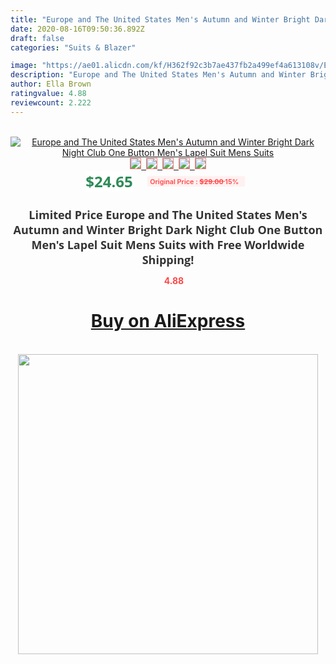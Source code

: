 ```yaml
---
title: "Europe and The United States Men's Autumn and Winter Bright Dark Night Club One Button Men's Lapel Suit  Mens Suits"
date: 2020-08-16T09:50:36.892Z
draft: false
categories: "Suits & Blazer"

image: "https://ae01.alicdn.com/kf/H362f92c3b7ae437fb2a499ef4a613108v/Europe-and-The-United-States-Men-s-Autumn-and-Winter-Bright-Dark-Night-Club-One-Button.jpg"
description: "Europe and The United States Men's Autumn and Winter Bright Dark Night Club One Button Men's Lapel Suit  Mens Suits"
author: Ella Brown
ratingvalue: 4.88
reviewcount: 2.222
---
```

<br>
<div style="text-align: center;">
<a href="https://s.click.aliexpress.com/e/_9yPkBx" target="_blank" rel="nofollow noopener noreferrer"><img alt="Europe and The United States Men's Autumn and Winter Bright Dark Night Club One Button Men's Lapel Suit  Mens Suits" class="magnifier-image" src="https://ae01.alicdn.com/kf/H362f92c3b7ae437fb2a499ef4a613108v/Europe-and-The-United-States-Men-s-Autumn-and-Winter-Bright-Dark-Night-Club-One-Button.jpg_640x640.jpg">
<br>
<img style="border:1px solid salmon" src="https://ae01.alicdn.com/kf/H362f92c3b7ae437fb2a499ef4a613108v/Europe-and-The-United-States-Men-s-Autumn-and-Winter-Bright-Dark-Night-Club-One-Button.jpg_120x120.jpg">&nbsp;&nbsp;<img style="border:1px solid salmon" src="https://ae01.alicdn.com/kf/H2f886882ecc14ec9823195a4f76213c6f/Europe-and-The-United-States-Men-s-Autumn-and-Winter-Bright-Dark-Night-Club-One-Button.jpg_120x120.jpg">&nbsp;&nbsp;<img style="border:1px solid salmon" src="https://ae01.alicdn.com/kf/H0a5fe863c3784a2e8fb980e7171852b26/Europe-and-The-United-States-Men-s-Autumn-and-Winter-Bright-Dark-Night-Club-One-Button.jpg_120x120.jpg">&nbsp;&nbsp;<img style="border:1px solid salmon" src="https://ae01.alicdn.com/kf/H291f946628bf4740b725f69c00090186W/Europe-and-The-United-States-Men-s-Autumn-and-Winter-Bright-Dark-Night-Club-One-Button.jpg_120x120.jpg">&nbsp;&nbsp;<img style="border:1px solid salmon" src="https://ae01.alicdn.com/kf/H26abeaa4e53445b090cfadb3134b6a90c/Europe-and-The-United-States-Men-s-Autumn-and-Winter-Bright-Dark-Night-Club-One-Button.jpg_120x120.jpg"></a></div><br0>
<div style="text-align: center;"><span style="background-color: white; border: 0px; box-sizing: border-box; color: seagreen; display: inline-block; font-family: &quot;open sans&quot; , &quot;arial&quot; , &quot;helvetica&quot; , sans-serif , &quot;heiti&quot;; font-size: 24px; font-stretch: inherit; font-weight: 700; line-height: inherit; margin: 0px 10px 0px 0px; padding: 0px; vertical-align: middle;">$24.65 </span>
<span style="background: rgb(255 , 241 , 241); border-radius: 3px; border: 0px; box-sizing: border-box; color: #ff4747; display: inline-block; font-family: inherit; font-size: 12px; font-stretch: inherit; font-style: inherit; font-variant: inherit; font-weight: 600; line-height: inherit; margin: 0px; padding: 2px 5px; transform: scale(0.9); vertical-align: middle;">Original Price : <b style="text-decoration: line-through;">$29.00 </b> 15%&nbsp;&nbsp;</span></div>
<h1 style="color: #333333; display: inline-block; font-family: &quot;open sans&quot; , &quot;arial&quot; , &quot;helvetica&quot; , sans-serif , &quot;heiti&quot;; font-size: 18px; font-stretch: inherit; font-weight: 700; text-align: center;">Limited Price Europe and The United States Men's Autumn and Winter Bright Dark Night Club One Button Men's Lapel Suit  Mens Suits with Free Worldwide Shipping!</h1>
<div style="color: #ff4747; text-align: center;">
<img src="https://4.bp.blogspot.com/-M0ZcTcb-5uY/XleCXlxnR4I/AAAAAAAAAEc/OrjgMkXV1oMQFaCRZj5HQwOCBcu3w1FegCPcBGAYYCw/s1600/star.png" style="height: 15px;">&nbsp;<b>4.88</b></div>
<div class="button_cont" align="center"><a class="buynow_a" href="https://s.click.aliexpress.com/e/_9yPkBx" target="_blank" rel="nofollow noopener noreferrer"><H1>Buy on AliExpress</H1></a></div><br>
<div class="separator" style="clear: both; text-align: center;">
<img src="https://lh3.googleusercontent.com/-pTy5HemUv9M/XlePHvY0dAI/AAAAAAAAAE4/0nX5iRUoIWY8eMW9Dpxeirr157OZliDIgCLcBGAsYHQ/s1600/badge.gif" width="480">
</div>
